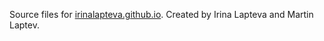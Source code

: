 Source files for [irinalapteva.github.io](irinalapteva.github.io).
Created by Irina Lapteva and Martin Laptev.